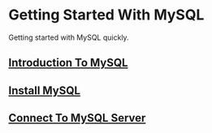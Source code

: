 # Getting Started With MySQL
Getting started with MySQL quickly.

## [Introduction To MySQL](introduction_to_mysql.md)

## [Install MySQL](install_mysql.md)

## [Connect To MySQL Server](connect_to_mysql_server.md)
